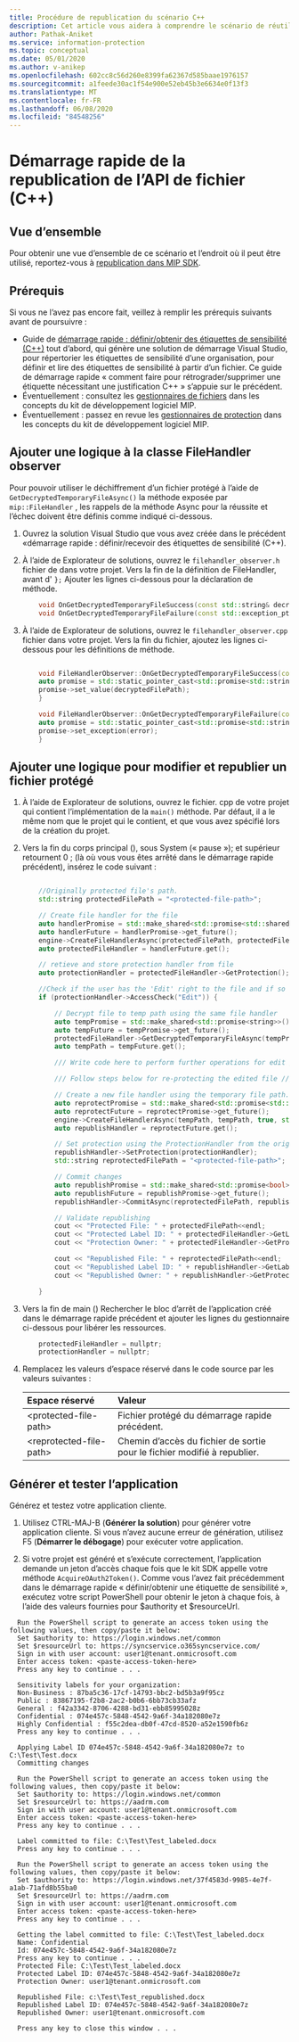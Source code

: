 ```yaml
---
title: Procédure de republication du scénario C++
description: Cet article vous aidera à comprendre le scénario de réutilisation du gestionnaire de protection pour les scénarios de republication.
author: Pathak-Aniket
ms.service: information-protection
ms.topic: conceptual
ms.date: 05/01/2020
ms.author: v-anikep
ms.openlocfilehash: 602cc8c56d260e8399fa62367d585baae1976157
ms.sourcegitcommit: a1feede30ac1f54e900e52eb45b3e6634e0f13f3
ms.translationtype: MT
ms.contentlocale: fr-FR
ms.lasthandoff: 06/08/2020
ms.locfileid: "84548256"
---
```

# <a name="file-api-re-publishing-quickstart-c"></a>Démarrage rapide de la republication de l’API de fichier (C++)

## <a name="overview"></a>Vue d’ensemble

Pour obtenir une vue d’ensemble de ce scénario et l’endroit où il peut être utilisé, reportez-vous à [republication dans MIP SDK](concept-republishing-cpp.md).

## <a name="prerequisites"></a>Prérequis

Si vous ne l’avez pas encore fait, veillez à remplir les prérequis suivants avant de poursuivre :

- Guide de [démarrage rapide : définir/obtenir des étiquettes de sensibilité (C++)](quick-file-set-get-label-cpp.md) tout d’abord, qui génère une solution de démarrage Visual Studio, pour répertorier les étiquettes de sensibilité d’une organisation, pour définir et lire des étiquettes de sensibilité à partir d’un fichier. Ce guide de démarrage rapide « comment faire pour rétrograder/supprimer une étiquette nécessitant une justification C++ » s’appuie sur le précédent.
- Éventuellement : consultez les [gestionnaires de fichiers](concept-handler-file-cpp.md) dans les concepts du kit de développement logiciel MIP.
- Éventuellement : passez en revue les [gestionnaires de protection](concept-handler-protection-cpp.md) dans les concepts du kit de développement logiciel MIP.

## <a name="add-logic-to-filehandler-observer-class"></a>Ajouter une logique à la classe FileHandler observer

Pour pouvoir utiliser le déchiffrement d’un fichier protégé à l’aide de `GetDecryptedTemporaryFileAsync()` la méthode exposée par `mip::FileHandler` , les rappels de la méthode Async pour la réussite et l’échec doivent être définis comme indiqué ci-dessous.

1. Ouvrez la solution Visual Studio que vous avez créée dans le précédent «démarrage rapide : définir/recevoir des étiquettes de sensibilité (C++).

2. À l’aide de Explorateur de solutions, ouvrez le `filehandler_observer.h` fichier de dans votre projet. Vers la fin de la définition de FileHandler, avant d' `};` Ajouter les lignes ci-dessous pour la déclaration de méthode.

    ```cpp
        void OnGetDecryptedTemporaryFileSuccess(const std::string& decryptedFilePath, const std::shared_ptr<void>& context) override;
        void OnGetDecryptedTemporaryFileFailure(const std::exception_ptr& error, const std::shared_ptr<void>& context) override;
    ```

3. À l’aide de Explorateur de solutions, ouvrez le `filehandler_observer.cpp` fichier dans votre projet. Vers la fin du fichier, ajoutez les lignes ci-dessous pour les définitions de méthode.

    ```cpp

        void FileHandlerObserver::OnGetDecryptedTemporaryFileSuccess(const std::string& decryptedFilePath, const std::shared_ptr<void>& context) {
        auto promise = std::static_pointer_cast<std::promise<std::string>>(context);
        promise->set_value(decryptedFilePath);
        }

        void FileHandlerObserver::OnGetDecryptedTemporaryFileFailure(const std::exception_ptr& error, const std::shared_ptr<void>& context) {
        auto promise = std::static_pointer_cast<std::promise<std::string>>(context);
        promise->set_exception(error);
        }
    ```

## <a name="add-logic-to-edit-and-republish-a-protected-file"></a>Ajouter une logique pour modifier et republier un fichier protégé

1. À l’aide de Explorateur de solutions, ouvrez le fichier. cpp de votre projet qui contient l’implémentation de la `main()` méthode. Par défaut, il a le même nom que le projet qui le contient, et que vous avez spécifié lors de la création du projet.

2. Vers la fin du corps principal (), sous System (« pause »); et supérieur retournent 0 ; (là où vous vous êtes arrêté dans le démarrage rapide précédent), insérez le code suivant :

    ```cpp

        //Originally protected file's path.
        std::string protectedFilePath = "<protected-file-path>";

        // Create file handler for the file
        auto handlerPromise = std::make_shared<std::promise<std::shared_ptr<FileHandler>>>();
        auto handlerFuture = handlerPromise->get_future();
        engine->CreateFileHandlerAsync(protectedFilePath, protectedFilePath, true, std::make_shared<FileHandlerObserver>(), handlerPromise);
        auto protectedFileHandler = handlerFuture.get();

        // retieve and store protection handler from file
        auto protectionHandler = protectedFileHandler->GetProtection();

        //Check if the user has the 'Edit' right to the file and if so decrypt the file.
        if (protectionHandler->AccessCheck("Edit")) {

            // Decrypt file to temp path using the same file handler
            auto tempPromise = std::make_shared<std::promise<string>>();
            auto tempFuture = tempPromise->get_future();
            protectedFileHandler->GetDecryptedTemporaryFileAsync(tempPromise);
            auto tempPath = tempFuture.get();

            /// Write code here to perform further operations for edit ///

            /// Follow steps below for re-protecting the edited file ///

            // Create a new file handler using the temporary file path.
            auto reprotectPromise = std::make_shared<std::promise<std::shared_ptr<FileHandler>>>();
            auto reprotectFuture = reprotectPromise->get_future();
            engine->CreateFileHandlerAsync(tempPath, tempPath, true, std::make_shared<FileHandlerObserver>(), reprotectPromise);
            auto republishHandler = reprotectFuture.get();

            // Set protection using the ProtectionHandler from the original consumption operation.
            republishHandler->SetProtection(protectionHandler);
            std::string reprotectedFilePath = "<protected-file-path>";

            // Commit changes
            auto republishPromise = std::make_shared<std::promise<bool>>();
            auto republishFuture = republishPromise->get_future();
            republishHandler->CommitAsync(reprotectedFilePath, republishPromise);

            // Validate republishing
            cout << "Protected File: " + protectedFilePath<<endl;
            cout << "Protected Label ID: " + protectedFileHandler->GetLabel()->GetLabel()->GetId() << endl;
            cout << "Protection Owner: " + protectedFileHandler->GetProtection()->GetOwner() << endl<<endl;

            cout << "Republished File: " + reprotectedFilePath<<endl;
            cout << "Republished Label ID: " + republishHandler->GetLabel()->GetLabel()->GetId() << endl;
            cout << "Republished Owner: " + republishHandler->GetProtection()->GetOwner() << endl;

        }
    ```

3. Vers la fin de main () Rechercher le bloc d’arrêt de l’application créé dans le démarrage rapide précédent et ajouter les lignes du gestionnaire ci-dessous pour libérer les ressources.

    ````csharp
        protectedFileHandler = nullptr;
        protectionHandler = nullptr;

    ````

4. Remplacez les valeurs d’espace réservé dans le code source par les valeurs suivantes :

   | Espace réservé | Valeur |
   |:----------- |:----- |
   | \<protected-file-path\> | Fichier protégé du démarrage rapide précédent. |
   | \<reprotected-file-path\> | Chemin d’accès du fichier de sortie pour le fichier modifié à republier. |

## <a name="build-and-test-the-application"></a>Générer et tester l’application

Générez et testez votre application cliente.

1. Utilisez CTRL-MAJ-B (**Générer la solution**) pour générer votre application cliente. Si vous n’avez aucune erreur de génération, utilisez F5 (**Démarrer le débogage**) pour exécuter votre application.

2. Si votre projet est généré et s’exécute correctement, l’application demande un jeton d’accès chaque fois que le kit SDK appelle votre méthode `AcquireOAuth2Token()`. Comme vous l’avez fait précédemment dans le démarrage rapide « définir/obtenir une étiquette de sensibilité », exécutez votre script PowerShell pour obtenir le jeton à chaque fois, à l’aide des valeurs fournies pour $authority et $resourceUrl.

  ```console
    Run the PowerShell script to generate an access token using the following values, then copy/paste it below:
    Set $authority to: https://login.windows.net/common
    Set $resourceUrl to: https://syncservice.o365syncservice.com/
    Sign in with user account: user1@tenant.onmicrosoft.com
    Enter access token: <paste-access-token-here>
    Press any key to continue . . .

    Sensitivity labels for your organization:
    Non-Business : 87ba5c36-17cf-14793-bbc2-bd5b3a9f95cz
    Public : 83867195-f2b8-2ac2-b0b6-6bb73cb33afz
    General : f42a3342-8706-4288-bd31-ebb85995028z
    Confidential : 074e457c-5848-4542-9a6f-34a182080e7z
    Highly Confidential : f55c2dea-db0f-47cd-8520-a52e1590fb6z
    Press any key to continue . . .

    Applying Label ID 074e457c-5848-4542-9a6f-34a182080e7z to C:\Test\Test.docx
    Committing changes

    Run the PowerShell script to generate an access token using the following values, then copy/paste it below:
    Set $authority to: https://login.windows.net/common
    Set $resourceUrl to: https://aadrm.com
    Sign in with user account: user1@tenant.onmicrosoft.com
    Enter access token: <paste-access-token-here>
    Press any key to continue . . .

    Label committed to file: C:\Test\Test_labeled.docx
    Press any key to continue . . .

    Run the PowerShell script to generate an access token using the following values, then copy/paste it below:
    Set $authority to: https://login.windows.net/37f4583d-9985-4e7f-a1ab-71afd8b55ba0
    Set $resourceUrl to: https://aadrm.com
    Sign in with user account: user1@tenant.onmicrosoft.com
    Enter access token: <paste-access-token-here>
    Press any key to continue . . .

    Getting the label committed to file: C:\Test\Test_labeled.docx
    Name: Confidential
    Id: 074e457c-5848-4542-9a6f-34a182080e7z
    Press any key to continue . . .
    Protected File: C:\Test\Test_labeled.docx
    Protected Label ID: 074e457c-5848-4542-9a6f-34a182080e7z
    Protection Owner: user1@tenant.onmicrosoft.com

    Republished File: c:\Test\Test_republished.docx
    Republished Label ID: 074e457c-5848-4542-9a6f-34a182080e7z
    Republished Owner: user1@tenant.onmicrosoft.com

    Press any key to close this window . . .

   ```
   